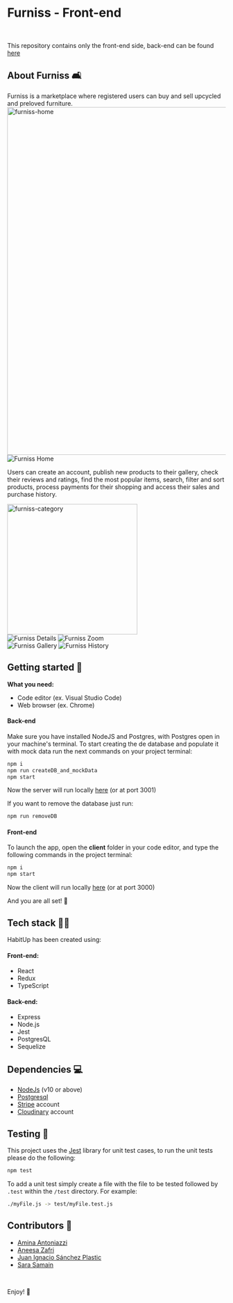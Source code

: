 # Furniss - Front-end

</br>

This repository contains only the front-end side, back-end can be found [here](https://github.com/juansp92/thesisProjectBackend)

## About Furniss 🛋

Furniss is a marketplace where registered users can buy and sell upcycled and preloved furniture. </br>
<img src="./screenshots/mockup-home.png" alt="furniss-home" width="800"/>
![Furniss Home](./screenshots/mockup-home.png) </br>

Users can create an account, publish new products to their gallery, check their reviews and ratings, find the most popular items, search, filter and sort products, process payments for their shopping and access their sales and purchase history. </br>

<img src="./screenshots/mockup-category.png" alt="furniss-category" width="300"/></br>
![Furniss Details](./screenshots/mockup-details)
![Furniss Zoom](./screenshots/mockup-zoom)</br>
![Furniss Gallery](./screenshots/mockup-gallery)
![Furniss History](./screenshots/mockup-history)</br>

## Getting started 🚀

**What you need:**

- Code editor (ex. Visual Studio Code)
- Web browser (ex. Chrome)

#### Back-end

Make sure you have installed NodeJS and Postgres, with Postgres open in your machine's terminal.
To start creating the de database and populate it with mock data run the next commands on your project terminal:

```bash
npm i
npm run createDB_and_mockData
npm start
```

Now the server will run locally [here](http://localhost:3001) (or at port 3001)

If you want to remove the database just run:

```bash
npm run removeDB
```

#### Front-end

To launch the app, open the **client** folder in your code editor, and type the following commands in the project terminal:

```bash
npm i
npm start
```

Now the client will run locally [here](http://localhost:3000) (or at port 3000)

And you are all set! 🎉

## Tech stack 👩‍💻

HabitUp has been created using:

#### Front-end:

- React
- Redux
- TypeScript

#### Back-end:

- Express
- Node.js
- Jest
- PostgresQL
- Sequelize

## Dependencies 💻

- [NodeJs](https://nodejs.org/en/) (v10 or above)
- [Postgresql](https://www.postgresql.org/)
- [Stripe](https://stripe.com/en-gb) account
- [Cloudinary](https://cloudinary.com/) account

## Testing 🧪

This project uses the [Jest](https://jestjs.io/) library for unit test cases, to run the unit tests please do the following:

```bash
npm test
```

To add a unit test simply create a file with the file to be tested followed by `.test` within the `/test` directory. For example:

```bash
./myFile.js -> test/myFile.test.js
```

## Contributors 🍍

- [Amina Antoniazzi](https://github.com/amantoniazzi)
- [Aneesa Zafri](https://github.com/neesafarza)
- [Juan Ignacio Sánchez Plastic](https://github.com/juan-ignacio-sanchez-plastic)
- [Sara Samain](https://github.com/sarasamain)

</br>

Enjoy! 🐣
